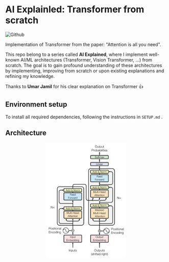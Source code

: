 # AI Explainled: Transformer from scratch

![Github](https://github.com/tanle8)

Implementation of Transformer from the paper: "Attention is all you need".

This repo belong to a series called **AI Explained**, where I implement well-known AI/ML architectures (Transformer, Vision Transformer, ...) from scratch. The goal is to gain profound understanding of these architectures by implementing, improving from scratch or upon existing explanations and refining my knowledge.

Thanks to **Umar Jamil** for his clear explanation on Transformer 👍

## Environment setup

To install all required dependencies, following the instructions in `SETUP.md` .

## Architecture

<img src="./assets/img/transformer_arch.png" style="display:block; margin:auto;" alt="Transformer Architecture" width="50%" height="50%" />

